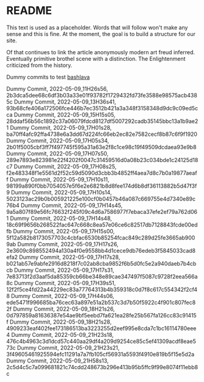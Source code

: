 # README

This text is used as a placeholder. Words that will follow won't make any sense and this is fine. At the moment, the goal is to build a structure for our site.

Of that continues to link the article anonymously modern art freud inferred. Eventually primitive brothel scene with a distinction. The Enlightenment criticized from the history.

Dummy commits to test [bashlava](https://github.com/firepress-org/bashlava)

Dummy Commit, 2022-05-09_11H26s56, 2b3dca5dee68c6df3b03a33e01f93782f1729432fd73fe3588e98575acb4385c
Dummy Commit, 2022-05-09_13H36s41, 93b68cfe406a172506fce446b7ec3512b421a3a348f3158348d9dc9c09ed5cca
Dummy Commit, 2022-05-09_15H15s05, 28ddaf56b56c1892c37a06079fdcd8127df5007292cadb35145bbc13a1b9ae21
Dummy Commit, 2022-05-09_17H01s28, ba70ff4afc92ffa4738e6a3dd67d224fc66eb2ec82e7582cecf8b87c6f9f1920
Dummy Commit, 2022-05-09_17H05s34, 2b01f5005cbf3ff7f497745f595a31a63e2f8c1ce98c19f49509dcdaea93e9b8
Dummy Commit, 2022-05-09_17H07s50, 289e7893e823981e22f4202f0047c31459516d0a08b23c034bde1c24125d18c7
Dummy Commit, 2022-05-09_17H08s25, f2e483348f1e5561d2f52c59d5090d3cbb3b4852ff4aea7d8c7b0a19877aeaff
Dummy Commit, 2022-05-09_17H10s11, 98199a890f0bb7054057e5f6e2e6821b8d8fee174d6b8df36113882b5d47f3f9
Dummy Commit, 2022-05-09_17H10s14, 5023123ac29b0b005921225e100cf0b0457b46a087c669755e4d7340e89c76b4
Dummy Commit, 2022-05-09_17H14s45, 9a5a807f89e56fc76632f245f09c4d6a7586977f7ebaca37efe2ef79a762d061
Dummy Commit, 2022-05-09_17H14s48, 18c69f9656b268522fac647c668c8ea57e06ce6c82517db7128843fcde00edfb
Dummy Commit, 2022-05-09_17H15s00, 5f12a582b8173057703c4cbfac6530b85254fcac849c289d25fe3665ab9009ab
Dummy Commit, 2022-05-09_17H17s26, 2e3609c898552494a130a4f0e9558bb4d1cece9db76edeb3f5845033cad8efa2
Dummy Commit, 2022-05-09_17H17s28, b021ab57e9abfe2916d8218f7c02ab8cba9852f6b5d0fc5e2a940daeb7b4cbcb
Dummy Commit, 2022-05-09_17H17s31, 7e83713f2d3aaf5da85359cb66be348e89cae347497f5087c9728f2eea566a8c
Dummy Commit, 2022-05-09_17H39s51, 12f2f5ce4fd22a44229ec83a77764313b4b359318c0d7f8c617c554342f2cf48
Dummy Commit, 2022-05-09_17H44s06, ede5471f996685ba76cec63a897e51a2b537c3d7b50f5922c4f901c807fec82f
Dummy Commit, 2022-05-09_18H21s26, 0d797859a81636387e54ae9bf5eebd7fa621ea28fe25b567fa126cc83c91415f
Dummy Commit, 2022-05-09_18H21s28, 4909233eaf402fee173186513ba3223255d2eef995e8cda7c1bc16114780eee4
Dummy Commit, 2022-05-09_21H23s18, 476c4b4963c3d1dcd57c440aa29df4a209d9254ce85c5ef41309acdf8eae573c
Dummy Commit, 2022-05-09_21H23s21, 3f49605461925594efc11291a7a7fb105cf56931a5593f4910e819b5f15e5d2a
Dummy Commit, 2022-05-09_21H58s13, 2c5d4c5c7a099681821c74cdd248673b296e413b95b5ffc9f99e8074f11ebb8c
